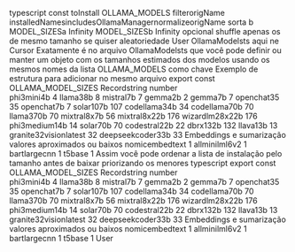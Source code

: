 typescript
const toInstall  OLLAMA_MODELS
filterorigName  installedNamesincludesOllamaManagernormalizeorigName
sorta b  MODEL_SIZESa  Infinity  MODEL_SIZESb  Infinity
 opcional shuffle apenas os de mesmo tamanho se quiser aleatoriedade
User
OllamaModelsts aqui ne
Cursor
 Exatamente é no arquivo OllamaModelsts que você pode definir ou manter um objeto com os tamanhos estimados dos modelos usando os mesmos nomes da lista OLLAMA_MODELS como chave
Exemplo de estrutura para adicionar no mesmo arquivo
export const OLLAMA_MODEL_SIZES Recordstring number  
phi3mini4b 4
llama38b 8
mistral7b 7
gemma2b 2
gemma7b 7
openchat35 35
openchat7b 7
solar107b 107
codellama34b 34
codellama70b 70
llama370b 70
mixtral8x7b 56
mixtral8x22b 176
wizardlm28x22b 176
phi3medium14b 14
solar70b 70
codestral22b 22
dbrx132b 132
llava13b 13
granite32visionlatest 32
deepseekcoder33b 33
 Embeddings e sumarização valores aproximados ou baixos
nomicembedtext 1
allminilml6v2 1
bartlargecnn 1
t5base 1
Assim você pode ordenar a lista de instalação pelo tamanho antes de baixar priorizando os menores
typescript
export const OLLAMA_MODEL_SIZES Recordstring number  
phi3mini4b 4
llama38b 8
mistral7b 7
gemma2b 2
gemma7b 7
openchat35 35
openchat7b 7
solar107b 107
codellama34b 34
codellama70b 70
llama370b 70
mixtral8x7b 56
mixtral8x22b 176
wizardlm28x22b 176
phi3medium14b 14
solar70b 70
codestral22b 22
dbrx132b 132
llava13b 13
granite32visionlatest 32
deepseekcoder33b 33
 Embeddings e sumarização valores aproximados ou baixos
nomicembedtext 1
allminilml6v2 1
bartlargecnn 1
t5base 1
User